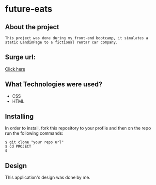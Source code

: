 # future-eats 

## About the project 
    This project was done during my front-end bootcamp, it simulates a static LandinPage to a fictional rentar car company.
 

## Surge url: 

[Click here](http://4cars.surge.sh/)


## What Technologies were used?

  * CSS
  * HTML
 
  
  
  
  ## Installing
 In order to install, fork this repository to your profile and then on the repo run the following commands:
  
  ```
  $ git clone "your repo url"
  $ cd PROJECT
  $ 
  ```

  
  ## Design
  This application's design was done by me.
  

  

